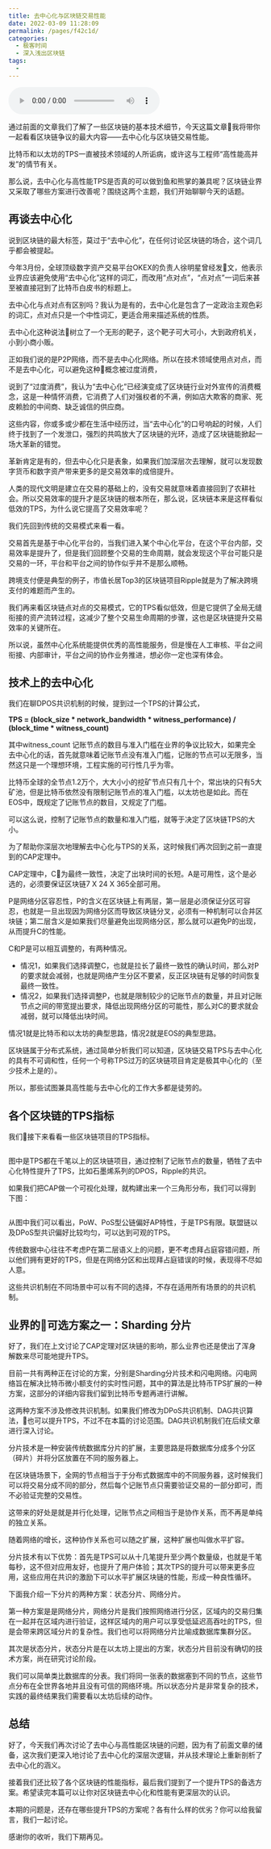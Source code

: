 ```yaml
---
title: 去中心化与区块链交易性能
date: 2022-03-09 11:28:09
permalink: /pages/f42c1d/
categories:
  - 极客时间
  - 深入浅出区块链
tags:
  - 
---
```

<audio title="第17讲.去中心化与区块链交易性能" src="https://static001.geekbang.org/resource/audio/f2/59/f2a85c7041ccca3de2542ac4c33ed359.mp3" controls="controls"></audio> 
<p>通过前面的文章我们了解了一些区块链的基本技术细节，今天这篇文章我将带你一起看看区块链争议的最大内容——去中心化与区块链交易性能。</p>
<p>比特币和以太坊的TPS一直被技术领域的人所诟病，或许这与工程师“高性能高并发”的情节有关。</p>
<p>那么说，去中心化与高性能TPS是否真的可以做到鱼和熊掌的兼具呢？区块链业界又采取了哪些方案进行改善呢？围绕这两个主题，我们开始聊聊今天的话题。</p>
<h2>再谈去中心化</h2>
<p>说到区块链的最大标签，莫过于“去中心化”，在任何讨论区块链的场合，这个词几乎都会被提起。</p>
<p>今年3月份，全球顶级数字资产交易平台OKEX的负责人徐明星曾经发文，他表示业界应该避免使用“去中心化”这样的词汇，而改用“点对点”，“点对点”一词后来甚至被直接冠到了比特币白皮书的标题上。</p>
<p>去中心化与点对点有区别吗？我认为是有的，去中心化是包含了一定政治主观色彩的词汇，点对点只是一个中性词汇，更适合用来描述系统的性质。</p>
<p>去中心化这种说法树立了一个无形的靶子，这个靶子可大可小，大到政府机关，小到小商小贩。</p>
<p>正如我们说的是P2P网络，而不是去中心化网络。所以在技术领域使用点对点，而不是去中心化，可以避免这种概念被过度消费，</p>
<p>说到了“过度消费”，我认为“去中心化”已经演变成了区块链行业对外宣传的消费概念，这是一种情怀消费，它消费了人们对强权者的不满，例如店大欺客的商家、死皮赖脸的中间商、缺乏诚信的供应商。</p>
<p>这些内容，你或多或少都在生活中经历过，当“去中心化”的口号响起的时候，人们终于找到了一个发泄口，强烈的共鸣放大了区块链的光环，造成了区块链能掀起一场大革新的错觉。</p>
<p>革新肯定是有的，但去中心化只是表象，如果我们加深层次去理解，就可以发现数字货币和数字资产带来更多的是交易效率的成倍提升。</p>
<p>人类的现代文明是建立在交易的基础上的，没有交易就意味着直接回到了农耕社会。所以交易效率的提升才是区块链的根本所在，那么说，区块链本来是这样看似低效的TPS，为什么说它提高了交易效率呢？</p>
<p>我们先回到传统的交易模式来看一看。</p>
<p>交易首先是基于中心化平台的，当我们进入某个中心化平台，在这个平台内部，交易效率是提升了，但是我们回顾整个交易的生命周期，就会发现这个平台可能只是交易的一环，平台和平台之间的协作似乎并不是那么顺畅。</p>
<p>跨境支付便是典型的例子，市值长居Top3的区块链项目Ripple就是为了解决跨境支付的难题而产生的。</p>
<p>我们再来看区块链点对点的交易模式，它的TPS看似低效，但是它提供了全局无缝衔接的资产流转过程，这减少了整个交易生命周期的步骤，这也是区块链提升交易效率的关键所在。</p>
<p>所以说，虽然中心化系统能提供优秀的高性能服务，但是慢在人工审核、平台之间衔接、内部审计，平台之间的协作业务推进，想必你一定也深有体会。</p>
<h2>技术上的去中心化</h2>
<p>我们在聊DPOS共识机制的时候，提到过一个TPS的计算公式，</p>
<p><strong>TPS =  (block_size * network_bandwidth * witness_performance)  /<br />
(block_time * witness_count)</strong></p>
<p>其中witness_count 记账节点的数目与准入门槛在业界的争议比较大，如果完全去中心化的话，首先就意味着记账节点没有准入门槛，记账的节点可以无限多，当然这只是一个理想环境，工程实施的可行性几乎为零。</p>
<p>比特币全球的全节点1.2万个，大大小小的挖矿节点只有几十个，常出块的只有5大矿池，但是比特币依然没有限制记账节点的准入门槛，以太坊也是如此。而在EOS中，既规定了记账节点的数目，又规定了门槛。</p>
<p>可以这么说，控制了记账节点的数量和准入门槛，就等于决定了区块链TPS的大小。</p>
<p>为了帮助你深层次地理解去中心化与TPS的关系，这时候我们再次回到之前一直提到的CAP定理中。</p>
<p>CAP定理中，C为最终一致性，决定了出块时间的长短。A是可用性，这个是必选的，必须要保证区块链7 X 24 X 365全部可用。</p>
<p>P是网络分区容忍性，P的含义在区块链上有两层，第一层是必须保证分区可容忍，也就是一旦出现因为网络分区而导致区块链分叉，必须有一种机制可以合并区块链；第二层含义是如果我们尽量避免出现网络分区，那么就可以避免P的出现，从而提升C的性能。</p>
<p>C和P是可以相互调整的，有两种情况。</p>
<ul>
<li>情况1，如果我们选择调整C，也就是拉长了最终一致性的确认时间，那么对P的要求就会减弱，也就是网络产生分区不要紧，反正区块链有足够的时间恢复最终一致性。</li>
<li>情况2，如果我们选择调整P，也就是限制较少的记账节点的数量，并且对记账节点之间的带宽提出要求，降低出现网络分区的可能性，那么对C的要求就会减弱，就可以降低出块时间。</li>
</ul>
<p>情况1就是比特币和以太坊的典型思路，情况2就是EOS的典型思路。</p>
<p>区块链属于分布式系统，通过简单分析我们可以知道，区块链交易TPS与去中心化的具有不可调和性，任何一个号称TPS过万的区块链项目肯定是极其中心化的（至少技术上是的）。</p>
<p>所以，那些试图兼具高性能与去中心化的工作大多都是徒劳的。</p>
<!-- [[[read_end]]] -->
<h2>各个区块链的TPS指标</h2>
<p>我们接下来看看一些区块链项目的TPS指标。</p>
<p><img src="https://static001.geekbang.org/resource/image/d8/a6/d8e96d2e77a564dcbb10a309baac2aa6.png" alt="" /></p>
<p>图中是TPS都在千笔以上的区块链项目，通过控制了记账节点的数量，牺牲了去中心化特性提升了TPS，比如石墨烯系列的DPOS，Ripple的共识。</p>
<p>如果我们把CAP做一个可视化处理，就构建出来一个三角形分布，我们可以得到下图：</p>
<p><img src="https://static001.geekbang.org/resource/image/d6/db/d65dca930a46701096e64afdce89ebdb.png" alt="" /></p>
<p>从图中我们可以看出，PoW、PoS型公链偏好AP特性，于是TPS有限。联盟链以及DPoS型共识偏好比较均匀，可以达到可观的TPS。</p>
<p>传统数据中心往往不考虑P在第二层语义上的问题，更不考虑拜占庭容错问题，所以他们拥有更好的TPS，但是在网络分区和出现拜占庭错误的时候，表现得不尽如人意。</p>
<p>这些共识机制在不同场景中可以有不同的选择，不存在适用所有场景的的共识机制。</p>
<h2>业界的可选方案之一：Sharding 分片</h2>
<p>好了，我们在上文讨论了CAP定理对区块链的影响，那么业界也还是使出了浑身解数来尽可能地提升TPS。</p>
<p>目前一共有两种正在讨论的方案，分别是Sharding分片技术和闪电网络。闪电网络旨在解决比特币微小额支付的实时性问题，其中的算法是比特币TPS扩展的一种方案，这部分的详细内容我们留到比特币专题再进行讲解。</p>
<p>这两种方案不涉及修改共识机制。如果我们修改为DPoS共识机制、DAG共识算法，也可以提升TPS，不过不在本篇的讨论范围。DAG共识机制我们在后续文章进行深入讨论。</p>
<p>分片技术是一种安装传统数据库分片的扩展，主要思路是将数据库分成多个分区（碎片）并将分区放置在不同的服务器上。</p>
<p>在区块链场景下，全网的节点相当于于分布式数据库中的不同服务器，这时候我们可以将交易分成不同的部分，然后每个记账节点只需要验证交易的一部分即可，而不必验证完整的交易性。</p>
<p>这带来的好处是就是并行化处理，记账节点之间相当于是协作关系，而不再是单纯的独立关系。</p>
<p>随着网络的增长，这种协作关系也可以随之扩展，这种扩展也叫做水平扩容。</p>
<p>分片技术有以下优势：首先是TPS可以从十几笔提升至少两个数量级，也就是千笔每秒，这不但对应用友好，也提升了用户体验；其次TPS的提升可以带来更多应用，这些应用在共识的激励下可以水平扩展区块链的性能，形成一种良性循环。</p>
<p>下面我介绍一下分片的两种方案：状态分片、网络分片。</p>
<p>第一种方案是是网络分片，网络分片是我们按照网络进行分区，区域内的交易归集在一起并在区域内进行验证，这样区域内的用户可以享受低延迟高吞吐的TPS，但是会带来跨区域分片的复杂性。我们也可以将网络分片比喻成数据库集群分区。</p>
<p>其次是状态分片，状态分片是在以太坊上提出的方案，状态分片目前没有确切的技术方案，尚在研究讨论阶段。</p>
<p>我们可以简单类比数据库的分表。我们将同一张表的数据塞到不同的节点，这些节点分布在全世界各地并且没有可信的网络环境。所以状态分片是非常复杂的技术，实践的最终结果我们需要看以太坊后续的动作。</p>
<h2>总结</h2>
<p>好了，今天我们再次讨论了去中心与高性能区块链的问题，因为有了前面文章的储备，这次我们更深入地讨论了去中心化的深层次逻辑，并从技术理论上重新剖析了去中心化的涵义。</p>
<p>接着我们还比较了各个区块链的性能指标，最后我们提到了一个提升TPS的备选方案。希望读完本篇可以让你对区块链去中心化和性能有更深层次的认识。</p>
<p>本期的问题是，还存在哪些提升TPS的方案呢？各有什么样的优劣？你可以给我留言，我们一起讨论。</p>
<p>感谢你的收听，我们下期再见。</p>
<p></p>
